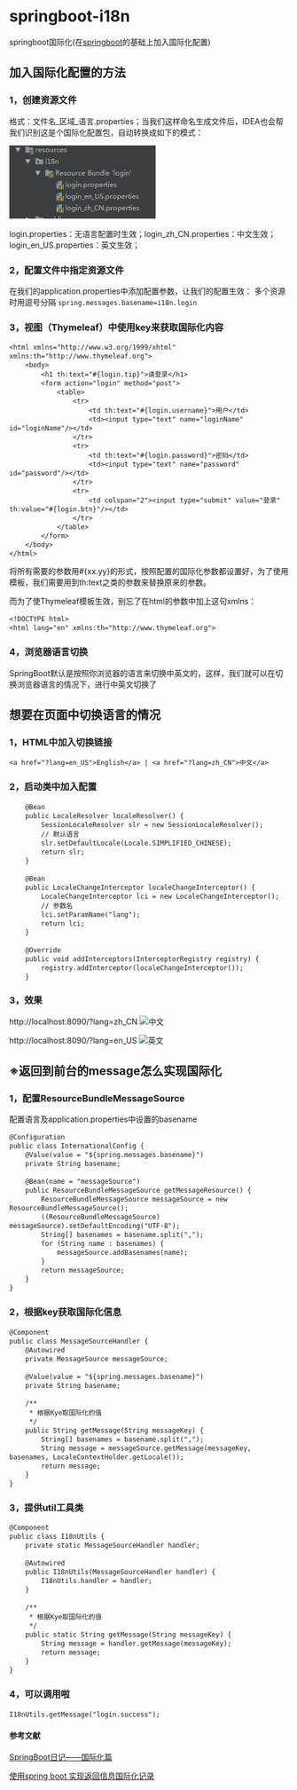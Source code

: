 # springboot-i18n
springboot国际化(在[springboot](https://lidawei2019.github.io/springboot/)的基础上加入国际化配置)

## 加入国际化配置的方法

### 1，创建资源文件
格式：文件名_区域_语言.properties；当我们这样命名生成文件后，IDEA也会帮我们识别这是个国际化配置包，自动转换成如下的模式：

![国际化资源文件](i18n_resource.png)

login.properties：无语言配置时生效；login_zh_CN.properties：中文生效；login_en_US.properties：英文生效；

### 2，配置文件中指定资源文件
在我们的application.properties中添加配置参数，让我们的配置生效：
多个资源时用逗号分隔
```spring.messages.basename=i18n.login```

### 3，视图（Thymeleaf）中使用key来获取国际化内容
```
<html xmlns="http://www.w3.org/1999/xhtml" xmlns:th="http://www.thymeleaf.org">
	<body>
		<h1 th:text="#{login.tip}">请登录</h1>
		<form action="login" method="post">
			<table>
				<tr>
					<td th:text="#{login.username}">用户</td>
					<td><input type="text" name="loginName" id="loginName"/></td>
				</tr>
				<tr>
					<td th:text="#{login.password}">密码</td>
					<td><input type="text" name="password" id="password"/></td>
				</tr>
				<tr>
					<td colspan="2"><input type="submit" value="登录" th:value="#{login.btn}"/></td>
				</tr>
			</table>
		</form>
	</body>
</html>
```
将所有需要的参数用#{xx.yy}的形式，按照配置的国际化参数都设置好，为了使用模板，我们需要用到th:text之类的参数来替换原来的参数。

 而为了使Thymeleaf模板生效，别忘了在html的参数中加上这句xmlns：
```
<!DOCTYPE html>
<html lang="en" xmlns:th="http://www.thymeleaf.org">
```
### 4，浏览器语言切换
SpringBoot默认是按照你浏览器的语言来切换中英文的，这样，我们就可以在切换浏览器语言的情况下，进行中英文切换了

## 想要在页面中切换语言的情况
### 1，HTML中加入切换链接
```
<a href="?lang=en_US">English</a> | <a href="?lang=zh_CN">中文</a>
```
### 2，启动类中加入配置
```
    @Bean
    public LocaleResolver localeResolver() {
        SessionLocaleResolver slr = new SessionLocaleResolver();
        // 默认语言
        slr.setDefaultLocale(Locale.SIMPLIFIED_CHINESE);
        return slr;
    }

    @Bean
    public LocaleChangeInterceptor localeChangeInterceptor() {
        LocaleChangeInterceptor lci = new LocaleChangeInterceptor();
        // 参数名
        lci.setParamName("lang");
        return lci;
    }

    @Override
    public void addInterceptors(InterceptorRegistry registry) {
        registry.addInterceptor(localeChangeInterceptor());
    }
```

### 3，效果
http://localhost:8090/?lang=zh_CN
![中文](中文.png)

http://localhost:8090/?lang=en_US
![英文](英文.png)

## ※返回到前台的message怎么实现国际化
### 1，配置ResourceBundleMessageSource
配置语言及application.properties中设置的basename
```
@Configuration
public class InternationalConfig {
    @Value(value = "${spring.messages.basename}")
    private String basename;

    @Bean(name = "messageSource")
    public ResourceBundleMessageSource getMessageResource() {
        ResourceBundleMessageSource messageSource = new ResourceBundleMessageSource();
        ((ResourceBundleMessageSource) messageSource).setDefaultEncoding("UTF-8");
        String[] basenames = basename.split(",");
        for (String name : basenames) {
            messageSource.addBasenames(name);
        }
        return messageSource;
    }
}
```

### 2，根据key获取国际化信息
```
@Component
public class MessageSourceHandler {
    @Autowired
    private MessageSource messageSource;

    @Value(value = "${spring.messages.basename}")
    private String basename;

    /**
     * 根据Kye取国际化的值
     */
    public String getMessage(String messageKey) {
        String[] basenames = basename.split(",");
        String message = messageSource.getMessage(messageKey, basenames, LocaleContextHolder.getLocale());
        return message;
    }
}
```

### 3，提供util工具类
```$xslt
@Component
public class I18nUtils {
    private static MessageSourceHandler handler;

    @Autowired
    public I18nUtils(MessageSourceHandler handler) {
        I18nUtils.handler = handler;
    }

    /**
     * 根据Kye取国际化的值
     */
    public static String getMessage(String messageKey) {
        String message = handler.getMessage(messageKey);
        return message;
    }
}
```

### 4，可以调用啦
```I18nUtils.getMessage("login.success");```


#### 参考文献

[SpringBoot日记——国际化篇](https://www.cnblogs.com/iceb/p/9225678.html)

[使用spring boot 实现返回信息国际化记录](https://blog.csdn.net/lcl249847947/article/details/53260306)
